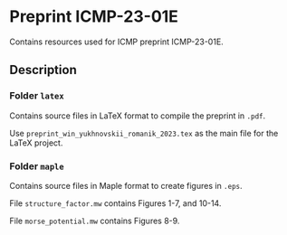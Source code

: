 # Preprint ICMP-23-01E
Contains resources used for ICMP preprint ICMP-23-01E.

## Description

### Folder `latex`
Contains source files in LaTeX format to compile the preprint in `.pdf`.

Use `preprint_win_yukhnovskii_romanik_2023.tex` as the main file for the LaTeX project.

### Folder `maple`
Contains source files in Maple format to create figures in `.eps`.

File `structure_factor.mw` contains Figures 1-7, and 10-14.

File `morse_potential.mw` contains Figures 8-9.
